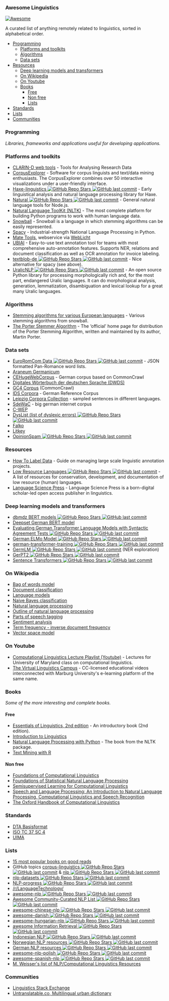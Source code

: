 ### Awesome Linguistics
[![Awesome](https://cdn.rawgit.com/sindresorhus/awesome/d7305f38d29fed78fa85652e3a63e154dd8e8829/media/badge.svg)](https://github.com/sindresorhus/awesome)

A curated list of anything remotely related to linguistics, sorted in alphabetical order.

- [Programming](#programming)
    - [Platforms and toolkits](#platforms-and-toolkits)
    - [Algorithms](#algorithms)
    - [Data sets](#data-sets)
- [Resources](#resources)
    - [Deep learning models and transformers](#deep-learning-models-and-transformers)
    - [On Wikipedia](#on-wikipedia)
    - [On Youtube](#on-youtube)
    - [Books](#books)
        - [Free](#free)
        - [Non free](#non-free)
        - [Lists](#lists)
- [Standards](#standards)
- [Lists](#lists)
- [Communities](#communities)

### Programming
*Libraries, frameworks and applications useful for developing applications.*

### Platforms and toolkits
* [CLARIN-D web tools](https://www.clarin-d.net/en/analysing) - Tools for Analysing Research Data 
* [CorpusExplorer](https://notes.jan-oliver-ruediger.de/software/corpusexplorer-overview/) - Software for corpus linguists and text/data mining enthusiasts. The CorpusExplorer combines over 50 interactive visualizations under a user-friendly interface.
* [Haxe-linguistics ![GitHub Repo Stars](https://img.shields.io/github/stars/sexybiggetje/haxe-linguistics) ![GitHub last commit](https://img.shields.io/github/last-commit/sexybiggetje/haxe-linguistics)](https://github.com/sexybiggetje/haxe-linguistics) - Early linguistical analysis and natural language processing library for Haxe.
* [Natural ![GitHub Repo Stars](https://img.shields.io/github/stars/NaturalNode/natural) ![GitHub last commit](https://img.shields.io/github/last-commit/NaturalNode/natural)](https://github.com/NaturalNode/natural) - General natural language tools for Node.js.
* [Natural Language ToolKit (NLTK)](http://www.nltk.org/) - The most complete platform for building Python programs to work with human language data.
* [Snowball](https://snowballstem.org/) - Snowball is a language in which stemming algorithms can be easily represented.
* [Spacy](https://spacy.io/) - Industrial-strength  National Language Processing in Python.
* [Mate Tools](http://hdl.handle.net/11022/1007-0000-0000-8E4E-A), webservice via [WebLicht](https://weblicht.sfs.uni-tuebingen.de/)
* [UBIAI](https://ubiai.tools/) - Easy-to-use text annotation tool for teams with most comprehensive auto-annotation features. Supports NER, relations and document classification as well as OCR annotation for invoice labeling.
* [textblob-de ![GitHub Repo Stars](https://img.shields.io/github/stars/markuskiller/textblob-de) ![GitHub last commit](https://img.shields.io/github/last-commit/markuskiller/textblob-de)](https://github.com/markuskiller/textblob-de) - Nice alternative for spacy (see above).
* [UralicNLP ![GitHub Repo Stars](https://img.shields.io/github/stars/mikahama/uralicNLP) ![GitHub last commit](https://img.shields.io/github/last-commit/mikahama/uralicNLP)](https://github.com/mikahama/uralicNLP) - An open source Python library for processing morphologically rich and, for the most part, endangered Uralic languages. It can do morphological analysis, generation, lemmatization, disambiguation and lexical lookup for a great many Uralic languages.

### Algorithms
* [Stemming algorithms for various European languages](http://snowball.tartarus.org/texts/stemmersoverview.html) - Various stemming algorithms from snowball.
* [The Porter Stemmer Algorithm](http://tartarus.org/martin/PorterStemmer/) - The ‘official’ home page for distribution of the Porter Stemming Algorithm, written and maintained by its author, Martin Porter.

### Data sets
* [EuroRomCom Data ![GitHub Repo Stars](https://img.shields.io/github/stars/kirkins/euroromcom) ![GitHub last commit](https://img.shields.io/github/last-commit/kirkins/euroromcom)](https://github.com/kirkins/euroromcom) - JSON formatted Pan-Romance word lists.
* [Araneum Germanicum](http://aranea.juls.savba.sk/aranea_about/_germanicum.html)
* [CEHugeWebCorpus](https://lindat.mff.cuni.cz/repository/xmlui/handle/11372/LRT-2638) - German corpus based on CommonCrawl
* [Digitales Wörterbuch der deutschen Sprache (DWDS)](https://dwds.de)
* [GC4 Corpus](https://german-nlp-group.github.io/projects/gc4-corpus.html) (CommonCrawl)
* [IDS Corpora](https://www1.ids-mannheim.de/kl/projekte/korpora) - German Reference Corpus
* [Leipzig Corpora Collection](https://wortschatz.uni-leipzig.de/en/download/) - sampled sentences in different languages.
* [SdeWaC](https://www.ims.uni-stuttgart.de/forschung/ressourcen/korpora/sdewac.en.html) - big german internet corpus
* [C-WEP](http://lingured.info/linguistic-resources/cwep/)
* [DysList (list of dyslexic errors) ![GitHub Repo Stars](https://img.shields.io/github/stars/Rauschii/DysListGerman) ![GitHub last commit](https://img.shields.io/github/last-commit/Rauschii/DysListGerman)](https://github.com/Rauschii/DysListGerman)
* [Falko](https://www.linguistik.hu-berlin.de/de/institut/professuren/korpuslinguistik/forschung/falko)
* [Litkey](https://www.linguistics.ruhr-uni-bochum.de/litkeycorpus/)
* [OpinionSpam ![GitHub Repo Stars](https://img.shields.io/github/stars/hdaSprachtechnologie/OpinionSpam) ![GitHub last commit](https://img.shields.io/github/last-commit/hdaSprachtechnologie/OpinionSpam)](https://github.com/hdaSprachtechnologie/OpinionSpam)

### Resources
* [How To Label Data](https://www.lighttag.io/how-to-label-data/) - Guide on managing large scale linguistic annotation projects.
* [Low Resource Languages ![GitHub Repo Stars](https://img.shields.io/github/stars/RIchardLitt/low-resource-languages) ![GitHub last commit](https://img.shields.io/github/last-commit/RIchardLitt/low-resource-languages)](https://github.com/RIchardLitt/low-resource-languages) - A list of resources for conservation, development, and documentation of low resource (human) languages.
* [Language Science Press](https://langsci-press.org/) - Language Science Press is a born-digital scholar-led open access publisher in linguistics.

### Deep learning models and transformers

* [dbmdz BERT models ![GitHub Repo Stars](https://img.shields.io/github/stars/dbmdz/berts) ![GitHub last commit](https://img.shields.io/github/last-commit/dbmdz/berts)](https://github.com/dbmdz/berts)
* [Deepset German BERT model](https://deepset.ai/german-bert)
* [Evaluating German Transformer Language Models with Syntactic Agreement Tests ![GitHub Repo Stars](https://img.shields.io/github/stars/DFKI-NLP/gevalm) ![GitHub last commit](https://img.shields.io/github/last-commit/DFKI-NLP/gevalm)](https://github.com/DFKI-NLP/gevalm)
* [German ELMo Model ![GitHub Repo Stars](https://img.shields.io/github/stars/t-systems-on-site-services-gmbh/german-elmo-model) ![GitHub last commit](https://img.shields.io/github/last-commit/t-systems-on-site-services-gmbh/german-elmo-model)](https://github.com/t-systems-on-site-services-gmbh/german-elmo-model)
* [german-transformer-training ![GitHub Repo Stars](https://img.shields.io/github/stars/PhilipMay/german-transformer-training) ![GitHub last commit](https://img.shields.io/github/last-commit/PhilipMay/german-transformer-training)](https://github.com/PhilipMay/german-transformer-training)
* [GermLM ![GitHub Repo Stars](https://img.shields.io/github/stars/tonianelope/Multilingual-BERT) ![GitHub last commit](https://img.shields.io/github/last-commit/tonianelope/Multilingual-BERT)](https://github.com/tonianelope/Multilingual-BERT) (NER exploration)
* [GerPT2 ![GitHub Repo Stars](https://img.shields.io/github/stars/bminixhofer/gerpt2) ![GitHub last commit](https://img.shields.io/github/last-commit/bminixhofer/gerpt2)](https://github.com/bminixhofer/gerpt2)
* [Sentence Transformers ![GitHub Repo Stars](https://img.shields.io/github/stars/UKPLab/sentence-transformers) ![GitHub last commit](https://img.shields.io/github/last-commit/UKPLab/sentence-transformers)](https://github.com/UKPLab/sentence-transformers)

### On Wikipedia
* [Bag of words model](https://en.wikipedia.org/wiki/Bag-of-words_model)
* [Document classification](https://en.wikipedia.org/wiki/Document_classification)
* [Language models](https://en.wikipedia.org/wiki/Language_model)
* [Naive Bayes classification](https://en.wikipedia.org/wiki/Naive_Bayes_classifier)
* [Natural language processing](https://en.wikipedia.org/wiki/Natural_language_processing)
* [Outline of natural language processing](https://en.wikipedia.org/wiki/Outline_of_natural_language_processing)
* [Parts of speech tagging](https://en.wikipedia.org/wiki/Part-of-speech_tagging)
* [Sentiment analysis](https://en.wikipedia.org/wiki/Sentiment_analysis)
* [Term frequency - inverse document frequency](https://en.wikipedia.org/wiki/Tf%E2%80%93idf)
* [Vector space model](https://en.wikipedia.org/wiki/Vector_space_model)

### On Youtube
* [Computational Linguistics Lecture Playlist (Youtube)](https://www.youtube.com/playlist?list=PLegWUnz91WfuPebLI97-WueAP90JO-15i) - Lectures for University of Maryland class on computational linguistics.
* [The Virtual Linguistics Campus](https://www.youtube.com/channel/UCaMpov1PPVXGcKYgwHjXB3g) - CC-licensed educational videos interconnected with Marburg University's e-learning platform of the same name.

### Books
*Some of the more interesting and complete books.*

#### Free
* [Essentials of Linguistics, 2nd edition](https://ecampusontario.pressbooks.pub/essentialsoflinguistics2/) - An introductory book (2nd edition).
* [Introduction to Linguistics](https://linguistics.ucla.edu/people/Kracht/courses/ling20-fall07/ling-intro.pdf)
* [Natural Language Processing with Python](https://www.nltk.org/book/) - The book from the NLTK package.
* [Text Mining with R](https://www.tidytextmining.com)

#### Non free
* [Foundations of Computational Linguistics](https://books.google.com/books?id=o9iGAgAAQBAJ&dq=Foundations+of+Computational+Linguistics&hl=nl&source=gbs_navlinks_s)
* [Foundations of Statistical Natural Language Processing](https://books.google.nl/books?id=YiFDxbEX3SUC)
* [Semisupervised Learning for Computational Linguistics](https://books.google.com/books/about/Semisupervised_Learning_for_Computationa.html?id=VCd67cGB_rAC&redir_esc=y)
* [Speech and Language Processing: An Introduction to Natural Language Processing, Computational Linguistics and Speech Recognition](https://books.google.nl/books?id=fZmj5UNK8AQC)
* [The Oxford Handbook of Computational Linguistics](https://www.oxfordhandbooks.com/view/10.1093/oxfordhb/9780199276349.001.0001/oxfordhb-9780199276349)

### Standards

* [DTA Basisformat](https://www.deutschestextarchiv.de/doku/basisformat/)
* [ISO TC 37 SC 4](https://www.iso.org/committee/297592.html)
* [UIMA](https://docs.oasis-open.org/uima/v1.0/os/uima-spec-os.html)

### Lists
* [15 most popular books on good reads](https://www.goodreads.com/shelf/show/natural-language-processing)
* GitHub topics [corpus-linguistics ![GitHub Repo Stars](https://img.shields.io/github/stars/topics/corpus-linguistics) ![GitHub last commit](https://img.shields.io/github/last-commit/topics/corpus-linguistics)](https://github.com/topics/corpus-linguistics) & [nlp ![GitHub Repo Stars](https://img.shields.io/github/stars/topics/nlp) ![GitHub last commit](https://img.shields.io/github/last-commit/topics/nlp)](https://github.com/topics/nlp)
* [nlp-datasets ![GitHub Repo Stars](https://img.shields.io/github/stars/niderhoff/nlp-datasets) ![GitHub last commit](https://img.shields.io/github/last-commit/niderhoff/nlp-datasets)](https://github.com/niderhoff/nlp-datasets)
* [NLP-progress ![GitHub Repo Stars](https://img.shields.io/github/stars/sebastianruder/NLP-progress) ![GitHub last commit](https://img.shields.io/github/last-commit/sebastianruder/NLP-progress)](https://github.com/sebastianruder/NLP-progress)
* [/r/LanguageTechnology/](https://www.reddit.com/r/LanguageTechnology/)
* [awesome-nlp ![GitHub Repo Stars](https://img.shields.io/github/stars/keon/awesome-nlp) ![GitHub last commit](https://img.shields.io/github/last-commit/keon/awesome-nlp)](https://github.com/keon/awesome-nlp)
* [Awesome Community-Curated NLP List ![GitHub Repo Stars](https://img.shields.io/github/stars/alvations/awesome-community-curated-nlp) ![GitHub last commit](https://img.shields.io/github/last-commit/alvations/awesome-community-curated-nlp)](https://github.com/alvations/awesome-community-curated-nlp)
* [awesome-chinese-nlp ![GitHub Repo Stars](https://img.shields.io/github/stars/crownpku/Awesome-Chinese-NLP) ![GitHub last commit](https://img.shields.io/github/last-commit/crownpku/Awesome-Chinese-NLP)](https://github.com/crownpku/Awesome-Chinese-NLP)
* [awesome-danish ![GitHub Repo Stars](https://img.shields.io/github/stars/fnielsen/awesome-danish) ![GitHub last commit](https://img.shields.io/github/last-commit/fnielsen/awesome-danish)](https://github.com/fnielsen/awesome-danish)
* [awesome-hungarian-nlp ![GitHub Repo Stars](https://img.shields.io/github/stars/oroszgy/awesome-hungarian-nlp) ![GitHub last commit](https://img.shields.io/github/last-commit/oroszgy/awesome-hungarian-nlp)](https://github.com/oroszgy/awesome-hungarian-nlp)
* [awesome Information Retrieval ![GitHub Repo Stars](https://img.shields.io/github/stars/harpribot/awesome-information-retrieval) ![GitHub last commit](https://img.shields.io/github/last-commit/harpribot/awesome-information-retrieval)](https://github.com/harpribot/awesome-information-retrieval)
* [Indonesian NLP ![GitHub Repo Stars](https://img.shields.io/github/stars/kmkurn/id-nlp-resource) ![GitHub last commit](https://img.shields.io/github/last-commit/kmkurn/id-nlp-resource)](https://github.com/kmkurn/id-nlp-resource)
* [Norwegian NLP resources ![GitHub Repo Stars](https://img.shields.io/github/stars/web64/norwegian-nlp-resources) ![GitHub last commit](https://img.shields.io/github/last-commit/web64/norwegian-nlp-resources)](https://github.com/web64/norwegian-nlp-resources)
* [German NLP resources ![GitHub Repo Stars](https://img.shields.io/github/stars/adbar/German-NLP) ![GitHub last commit](https://img.shields.io/github/last-commit/adbar/German-NLP)](https://github.com/adbar/German-NLP/)
* [awesome-nlp-polish ![GitHub Repo Stars](https://img.shields.io/github/stars/ksopyla/awesome-nlp-polish) ![GitHub last commit](https://img.shields.io/github/last-commit/ksopyla/awesome-nlp-polish)](https://github.com/ksopyla/awesome-nlp-polish)
* [awesome-spanish-nlp ![GitHub Repo Stars](https://img.shields.io/github/stars/dav009/awesome-spanish-nlp) ![GitHub last commit](https://img.shields.io/github/last-commit/dav009/awesome-spanish-nlp)](https://github.com/dav009/awesome-spanish-nlp)
* [M. Weisser's list of NLP/Computational Linguistics Resources](https://martinweisser.org/corpora_site/comp_ling_resources.html)

### Communities
* [Linguistics Stack Exchange](https://linguistics.stackexchange.com/)
* [Untranslatable.co, Multilingual urban dictionary](https://untranslatable.co/)
